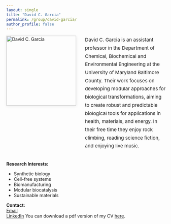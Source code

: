 ```yaml
---
layout: single
title: "David C. Garcia"
permalink: /group/david-garcia/
author_profile: false
---
```



<style>
.bio-flex {
	display: flex;
	align-items: flex-start;
	gap: 2em;
	margin: 0 0 2.5em 0;
}
.bio-flex .bio-img {
	width: 220px;
	min-width: 180px;
	max-width: 260px;
	height: 100%;
	object-fit: cover;
	border-radius: 0;
	aspect-ratio: 1/1;
	box-shadow: 0 2px 10px rgba(0,0,0,0.07);
	align-self: flex-start;
	display: inline-block;
	vertical-align: text-top;
	margin-top: 0;
}
.bio-flex .bio-text {
	flex: 1;
	font-size: 1.08em;
	line-height: 1.7;
	margin-top: 0;
	padding-top: 0;
	display: block;
}
@media (max-width: 700px) {
	.bio-flex { flex-direction: column; gap: 1.2em; }
	.bio-flex .bio-img { width: 100%; max-width: 320px; margin: 0 auto; }
}
</style>

<div class="bio-flex">
	<img src="/images/lab_portraits/David-portrait.png" alt="David C. Garcia" class="bio-img" />
	<div class="bio-text">
		David C. Garcia is an assistant professor in the Department of Chemical, Biochemical and Environmental Engineering at the University of Maryland Baltimore County. Their work focuses on developing modular approaches for biological transformations, aiming to create robust and predictable biological tools for applications in health, materials, and energy. In their free time they enjoy rock climbing, reading science fiction, and enjoying live music.
	</div>
</div>

**Research Interests:**  
- Synthetic biology  
- Cell-free systems  
- Biomanufacturing  
- Modular biocatalysis  
- Sustainable materials

**Contact:**  
[Email](mailto:DavidCGarcia@UMBC.edu)  
[LinkedIn](https://www.linkedin.com/in/davidcgarcia)
You can download a pdf version of my CV [here](/files/pdf/cv/DGarcia_CV.pdf).